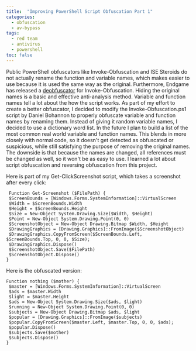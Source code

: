 ```yaml
---
title:  "Improving PowerShell Script Obfuscation Part 1"
categories: 
  - obfuscation
  - av-bypass
tags:
  - red team
  - antivirus
  - powershell
toc: false
---
```


Public PowerShell obfuscators like Invoke-Obfuscation and ISE Steroids do not actually rename the function and variable names, which makes easier to use because it is used the same way as the original. Furthermore, Endgame has released a [deobfuscator](https://www.endgame.com/blog/technical-blog/deobfuscating-powershell-putting-toothpaste-back-tube) for Invoke-Obfuscation. Hiding the original names is a basic and effective anti-analysis method. Variable and function names tell a lot about the how the script works. As part of my effort to create a better obfuscator, I decided to modify the Invoke-Obfuscation.ps1 script by Daniel Bohannon to properly obfuscate variable and function names by renaming them. Instead of giving it random variable names, I decided to use a dictionary word list. In the future I plan to build a list of the most common real world variable and function names. This blends in more closely with normal code, so it doesn't get detected as obfuscated or suspicious, while still satisfying the purpose of removing the original names. The downside is that because the names are changed, all references must be changed as well, so it won't be as easy to use. I learned a lot about script obfuscation and reversing obfuscation from this project.

Here is part of my Get-ClickScreenshot script, which takes a screenshot after every click:
```
 Function Get-Screenshot ($FilePath) {
 $ScreenBounds = [Windows.Forms.SystemInformation]::VirtualScreen
 $Width = $ScreenBounds.Width
 $Height = $ScreenBounds.Height
 $Size = New-Object System.Drawing.Size($Width, $Height)
 $Point = New-Object System.Drawing.Point(0, 0)
 $ScreenshotObject = New-Object Drawing.Bitmap $Width, $Height
 $DrawingGraphics = [Drawing.Graphics]::FromImage($ScreenshotObject)
 $DrawingGraphics.CopyFromScreen($ScreenBounds.Left, $ScreenBounds.Top, 0, 0, $Size);
 $DrawingGraphics.Dispose()
 $ScreenshotObject.Save($FilePath)
 $ScreenshotObject.Dispose()
}
```
Here is the obfuscated version:
```
Function nothing ($mother) {
 $master = [Windows.Forms.SystemInformation]::VirtualScreen
 $ads = $master.Width
 $light = $master.Height
 $ads = New-Object System.Drawing.Size($ads, $light)
 $running = New-Object System.Drawing.Point(0, 0)
 $subjects = New-Object Drawing.Bitmap $ads, $light
 $popular = [Drawing.Graphics]::FromImage($subjects)
 $popular.CopyFromScreen($master.Left, $master.Top, 0, 0, $ads);
 $popular.Dispose()
 $subjects.Save($mother)
 $subjects.Dispose()
}
```  
